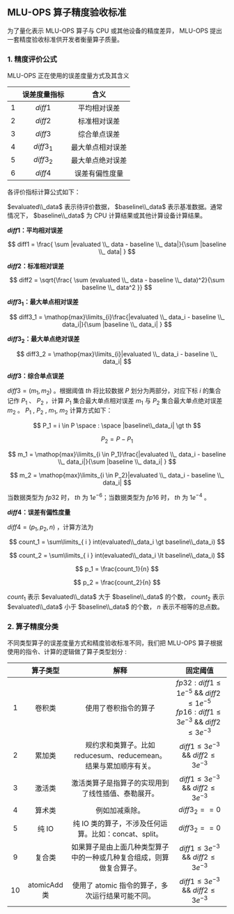 ## MLU-OPS 算子精度验收标准

为了量化表示 MLU-OPS 算子与 CPU 或其他设备的精度差异， MLU-OPS 提出一套精度验收标准供开发者衡量算子质量。

### 1. 精度评价公式

MLU-OPS 正在使用的误差度量方式及其含义

|     | 误差度量指标 |       含义       |
| :-- | :----------: | :--------------: |
| 1   |    $diff1$     |   平均相对误差    |
| 2   |    $diff2$     |   标准相对误差    |
| 3   |    $diff3$     |   综合单点误差 |
| 4   |    $diff3_1$   |   最大单点相对误差 |
| 5   |   $diff3_2$    |   最大单点绝对误差 |
| 6   |    $diff4$     |   误差有偏性度量   |

各评价指标计算公式如下：

$evaluated\\_data$ 表示待评价数据， $baseline\\_data$ 表示基准数据。通常情况下， $baseline\\_data$ 为 CPU 计算结果或其他计算设备计算结果。

**$diff1$：平均相对误差**

$$
diff1 = \frac{ \sum |evaluated \\_ data - baseline \\_ data|}{\sum  |baseline \\_ data| } 
$$

**$diff2$：标准相对误差**

$$
diff2 = \sqrt{\frac{ \sum (evaluated \\_ data - baseline \\_ data)^2}{\sum  baseline \\_ data^2 }}
$$

**$diff3_1$：最大单点相对误差**

$$
diff3_1 = \mathop{max}\limits_{i}\frac{|evaluated \\_ data_i - baseline \\_ data_i|}{\sum  |baseline \\_ data_i| }
$$

**$diff3_2$：最大单点绝对误差**

$$
diff3_2 = \mathop{max}\limits_{i}|evaluated \\_ data_i - baseline \\_ data_i|
$$

**$diff3$：综合单点误差**

$diff3 = (m_1, m_2)$ 。根据阈值 $th$ 将比较数据 $P$ 划分为两部分，对应下标 $i$ 的集合记作 $P_1$ 、 $P_2$ ，计算 $P_1$ 集合最大单点相对误差 $m_1$ 与 $P_2$ 集合最大单点绝对误差 $m_2$ 。 $P_1$ , $P_2$ , $m_1$, $m_2$ 计算方式如下：

$$
P_1 = i \in P \space : \space |baseline\\_data_i| \gt th
$$

$$
P_2 = P - P_1
$$

$$
m_1 = \mathop{max}\limits_{i \in P_1}\frac{|evaluated \\_ data_i - baseline \\_ data_i|}{\sum  |baseline \\_ data_i| }
$$

$$
m_2 = \mathop{max}\limits_{i \in P_2}|evaluated \\_ data_i - baseline \\_ data_i|
$$

当数据类型为 $fp32$ 时， $th$ 为 $1e^{-6}$；当数据类型为 $fp16$ 时， $th$ 为 $1e^{-4}$ 。

**$diff4$：误差有偏性度量**

$diff4 = (p_1, p_2, n)$ ，计算方法为

$$
count_1 = \sum\limits_{ i } int(evaluated\\_data_i \gt baseline\\_data_i)
$$

$$
count_2 = \sum\limits_{ i } int(evaluated\\_data_i \lt baseline\\_data_i)
$$

$$
p_1 = \frac{count_1}{n}
$$

$$
p_2 = \frac{count_2}{n}
$$

$count_1$ 表示 $evaluated\\_data$ 大于 $baseline\\_data$ 的个数， $count_2$ 表示 $evaluated\\_data$ 小于 $baseline\\_data$ 的个数， $n$  表示不相等的总点数。

### 2. 算子精度分类

不同类型算子的误差度量方式和精度验收标准不同，我们把 MLU-OPS 算子根据使用的指令、计算的逻辑做了算子类型划分 :

|     | 算子类型    |                                   解释                              |            固定阈值                |
| :-: | :----:      | :-----------------------------------------------------------------: | :--------------------------------: |
|  1  | 卷积类      | 使用了卷积指令的算子 | $fp32: diff1 \leq 1e^{-5}$ && $diff2 \leq 1e^{-5}$<br />$fp16: diff1 \leq 3e^{-3}$ && $diff2 \leq 3e^{-3}$   |
|  2  | 累加类      | 规约求和类算子。比如 reducesum、reducemean。结果与累加顺序有关。    | $diff1 \leq 3e^{-3}$ && $diff2 \leq 3e^{-3}$     |
|  3  | 激活类      | 激活类算子是指算子的实现用到了线性插值、泰勒展开。                  | $diff1 \leq 3e^{-3}$ && $diff2 \leq 3e^{-3}$        |      
|  4  | 算术类      | 例如加减乘除。                                                      |             $diff3_2 == 0$              |
|  5  | 纯 IO       | 纯 IO 类的算子，不涉及任何运算。比如：concat、split。               |         $diff3_2 == 0$                  |
|  9  | 复合类      | 如果算子是由上面几种类型算子中的一种或几种复合组成，则算做复合算子。| $diff1 \leq 3e^{-3}$ && $diff2 \leq 3e^{-3}$      |
| 10  |atomicAdd 类 | 使用了 atomic 指令的算子，多次运行结果可能不同。                    | $diff1 \leq 3e^{-3}$ && $diff2 \leq 3e^{-3}$       |
